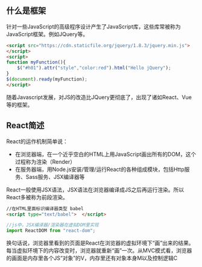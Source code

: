 ## 什么是框架 
针对一些JavaScript的高级程序设计产生了JavaScript库，这些库常被称为 JavaScript框架。例如JQuery等。

```HTML
<script src="https://cdn.staticfile.org/jquery/1.8.3/jquery.min.js">
</script>
<script>
function myFunction(){
    $("#h01").attr("style","color:red").html("Hello jQuery");
}
$(document).ready(myFunction);
</script>
```
随着Javascript发展，对JS的改造比JQuery更彻底了，出现了诸如React、Vue等的框架。

## React简述
React的运作机制简单说：
* 在浏览器端，在一个近乎空白的HTML上用JavaScript画出所有的DOM，这个过程称为渲染（Render）
* 在服务器端，用Node.js安装/管理/运行React的各种组成模块，包括Http服务、Sass服务、JSX编译器等

React一般使用JSX语法，JSX语法在浏览器编译成JS之后再运行渲染。所以React多被称为前段渲染。
```HTML
//在HTML里面标识编译器类型 babel
<script type="text/babel">  </script>
```
```Javascript
//js中，JSX编译器/渲染器在虚拟DOM里实现
import ReactDOM from "react-dom";
```

换句话说，浏览器里看到的页面是React在浏览器的虚拟环境下“画”出来的结果。每当虚拟环境下的内容改变时，浏览器就重新“画”一次。从MVC模式看，浏览器的画面是内存里各个JS“对象”的V，内存里还有对象本身M以及控制逻辑C